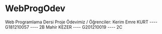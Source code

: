 # WebProgOdev
Web Programlama Dersi Proje Ödevimiz /
Öğrenciler: Kerim Emre KURT ---- G181210057 ---- 2B Mahir KEZER ---- G201210019 ---- 2C
